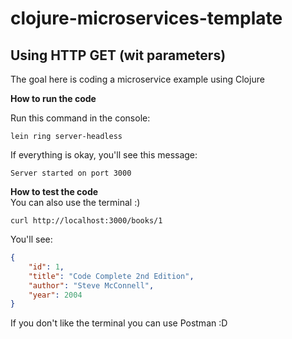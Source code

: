 # clojure-microservices-template
Using HTTP GET (wit parameters)
---
The goal here is coding a microservice example using Clojure

**How to run the code** </br>

Run this command in the console:
```
lein ring server-headless
```
If everything is okay, you'll see this message:
```
Server started on port 3000
```

**How to test the code** </br>
You can also use the terminal :)

```
curl http://localhost:3000/books/1
```

You'll see:
```json
{
    "id": 1,
    "title": "Code Complete 2nd Edition",
    "author": "Steve McConnell",
    "year": 2004
}
```

If you don't like the terminal you can use Postman :D
